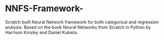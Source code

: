 # NNFS-Framework-
Scratch built Neural Network framework for both categorical and regression analysis. Based on the book Neural Networks from Scratch in Python by Harrison Kinsley and Daniel Kukiela.
